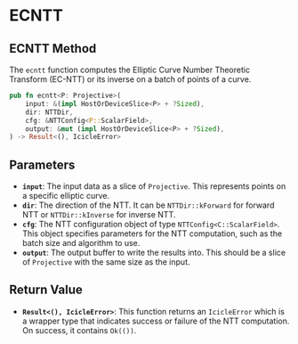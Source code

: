 # ECNTT

## ECNTT Method

The `ecntt` function computes the Elliptic Curve Number Theoretic Transform (EC-NTT) or its inverse on a batch of points of a curve.

```rust
pub fn ecntt<P: Projective>(
    input: &(impl HostOrDeviceSlice<P> + ?Sized),
    dir: NTTDir,
    cfg: &NTTConfig<P::ScalarField>,
    output: &mut (impl HostOrDeviceSlice<P> + ?Sized),
) -> Result<(), IcicleError>
```

## Parameters

- **`input`**: The input data as a slice of `Projective`. This represents points on a specific elliptic curve.
- **`dir`**: The direction of the NTT. It can be `NTTDir::kForward` for forward NTT or `NTTDir::kInverse` for inverse NTT.
- **`cfg`**: The NTT configuration object of type `NTTConfig<C::ScalarField>`. This object specifies parameters for the NTT computation, such as the batch size and algorithm to use.
- **`output`**: The output buffer to write the results into. This should be a slice of `Projective` with the same size as the input.

## Return Value

- **`Result<(), IcicleError>`**: This function returns an `IcicleError` which is a wrapper type that indicates success or failure of the NTT computation. On success, it contains `Ok(())`.
